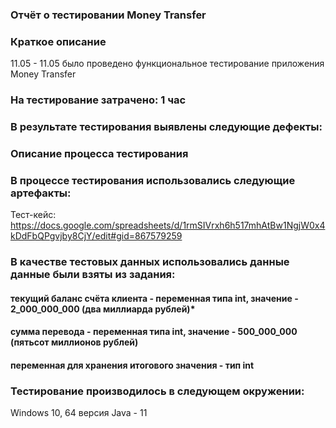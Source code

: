 ### Отчёт о тестировании Money Transfer 
### Краткое описание
11.05 - 11.05 было проведено функциональное тестирование приложения Money Transfer
### На тестирование затрачено: 1 час 

### В результате тестирования выявлены следующие дефекты:


### Описание процесса тестирования

### В процессе тестирования использовались следующие артефакты:

Тест-кейс: https://docs.google.com/spreadsheets/d/1rmSIVrxh6h517mhAtBw1NgjW0x4kDdFbQPgvjby8CjY/edit#gid=867579259


### В качестве тестовых данных использовались данные данные были взяты из задания: 

#### текущий баланс счёта клиента - переменная типа int, значение - 2_000_000_000 (два миллиарда рублей)*
#### сумма перевода - переменная типа int, значение - 500_000_000 (пятьсот миллионов рублей)
#### переменная для хранения итогового значения - тип int

### Тестирование производилось в следующем окружении:

Windows 10, 64
версия Java - 11 